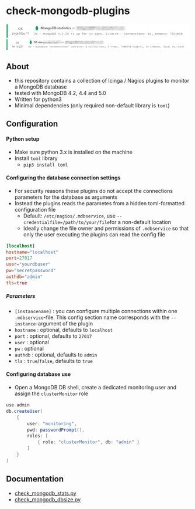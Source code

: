 # check-mongodb-plugins

![Output of check_mongodb_stats.py](docs/img/check_mongodb_stats.png?raw=true "Output of check_mongodb_stats.py")
![Output of check_mongodb_size.py](docs/img/check_mongodb_size.png?raw=true "Output of check_mongodb_size.py")

## About
* this repository contains a collection of Icinga / Nagios plugins to monitor a MongoDB database
* tested with MongoDB 4.2, 4.4 and 5.0
* Written for python3
* Minimal dependencies (only required non-default library is `toml`)

## Configuration

#### Python setup
  * Make sure python 3.x is installed on the machine
  * Install `toml` library
    * `pip3 install toml`

#### Configuring the database connection settings
* For security reasons these plugins do not accept the connections parameters for the database as arguments
* Instead the plugins reads the parametes from a hidden toml-formatted configuration file
  * Default: `/etc/nagios/.mdbservice`, use `--credentialfile=/path/to/your/file`for a non-default location
  * Ideally change the file owner and permissions of `.mdbservice` so that only the user executing the plugins can read the config file
```toml
[localhost]
hostname="localhost"
port=27017
user="yourdbuser"
pw="secretpassword"
authdb="admin"
tls=true
```

##### Parameters
* `[instancename]` : you can configure multiple connections within one `.mdbservice`-file. This config section name corresponds with the `--instance`-argument of the plugin
* `hostname` : optional, defaults to `localhost`
* `port` : optional, defaults to `27017`
* `user` : optional
* `pw` : optional
* `authdb` : optional, defaults to `admin`
* `tls` : `true`/`false`, defaults to `true`

#### Configuring database use
* Open a MongoDB DB shell, create a dedicated monitoring user and assign the `clusterMonitor` role
```java
use admin
db.createUser(
    {
        user: "monitoring",
        pwd: passwordPrompt(),
        roles: [
            { role: "clusterMonitor", db: "admin" }
        ]
    }
)
```

## Documentation
* [check_mongodb_stats.py](docs/check_mongodb_stats.md)
* [check_mongodb_dbsize.py](docs/check_mongodb_dbsize.md)